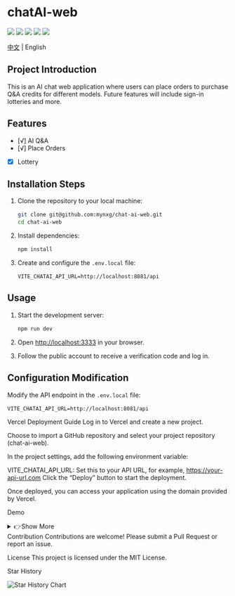 # chatAI-web

[![](https://img.shields.io/github/stars/mynxg/chat-ai-web)](https://github.com/mynxg/chat-ai-web/stargazers)
[![](https://img.shields.io/github/issues/mynxg/chat-ai-web)](https://github.com/mynxg/chat-ai-web/issues)
[![](https://img.shields.io/github/issues-closed/mynxg/chat-ai-web)](https://github.com/mynxg/chat-ai-web/issues?q=is%3Aissue+is%3Aclosed)
[![](https://img.shields.io/github/issues-pr/mynxg/chat-ai-web)](https://github.com/mynxg/chat-ai-web/pulls)
[![](https://img.shields.io/github/issues-pr-closed/mynxg/chat-ai-web)](https://github.com/mynxg/chat-ai-web/pulls?q=is%3Apr+is%3Aclosed)

[中文](./README.md) | English

## Project Introduction

This is an AI chat web application where users can place orders to purchase Q&A credits for different models. Future features will include sign-in lotteries and more.

## Features

- [√] AI Q&A
- [√] Place Orders
- [x] Lottery

## Installation Steps

1. Clone the repository to your local machine:

   ```bash
   git clone git@github.com:mynxg/chat-ai-web.git
   cd chat-ai-web
   ```

2. Install dependencies:

   ```bash
   npm install
   ```

3. Create and configure the `.env.local` file:
   ```plaintext
   VITE_CHATAI_API_URL=http://localhost:8081/api
   ```

## Usage

1. Start the development server:

   ```bash
   npm run dev
   ```

2. Open [http://localhost:3333](http://localhost:3333) in your browser.

3. Follow the public account to receive a verification code and log in.

## Configuration Modification

Modify the API endpoint in the `.env.local` file:

```plaintext
VITE_CHATAI_API_URL=http://localhost:8081/api
```

Vercel Deployment Guide
Log in to Vercel and create a new project.

Choose to import a GitHub repository and select your project repository (chat-ai-web).

In the project settings, add the following environment variable:

VITE_CHATAI_API_URL: Set this to your API URL, for example, https://your-api-url.com
Click the “Deploy” button to start the deployment.

Once deployed, you can access your application using the domain provided by Vercel.

Demo

<details><summary><a>👉Show More</a></summary></br>

![image-20241129214706634](./assets/image-20241129214706634.png)

![image-20241129214722777](./assets/image-20241129214722777.png)

![image-20241129213824776](./assets/image-20241129213824776.png)

![image-20241129214104246](./assets/image-20241129214104246.png)

![image-20241129214122437](./assets/image-20241129214122437.png)

</details>
Contribution
Contributions are welcome! Please submit a Pull Request or report an issue.

License
This project is licensed under the MIT License.

Star History

<img alt="Star History Chart" src="https://api.star-history.com/svg?repos=mynxg/chat-ai-web&amp;type=Date">
